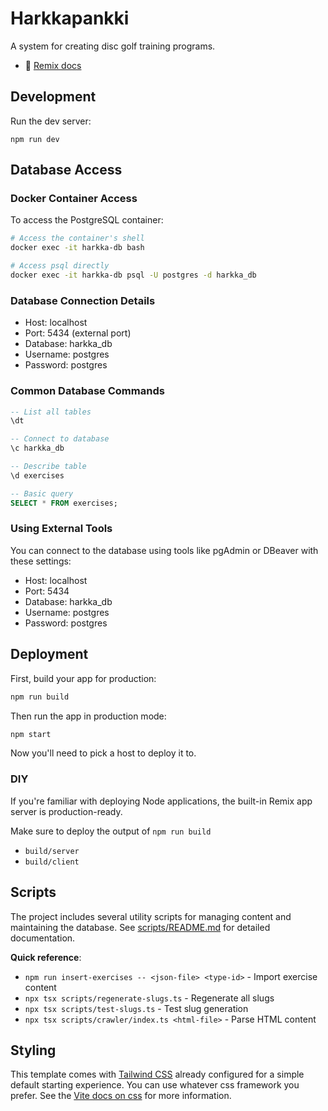 # Harkkapankki

A system for creating disc golf training programs.

- 📖 [Remix docs](https://remix.run/docs)

## Development

Run the dev server:

```shellscript
npm run dev
```

## Database Access

### Docker Container Access

To access the PostgreSQL container:

```bash
# Access the container's shell
docker exec -it harkka-db bash

# Access psql directly
docker exec -it harkka-db psql -U postgres -d harkka_db
```

### Database Connection Details

- Host: localhost
- Port: 5434 (external port)
- Database: harkka_db
- Username: postgres
- Password: postgres

### Common Database Commands

```sql
-- List all tables
\dt

-- Connect to database
\c harkka_db

-- Describe table
\d exercises

-- Basic query
SELECT * FROM exercises;
```

### Using External Tools

You can connect to the database using tools like pgAdmin or DBeaver with these settings:

- Host: localhost
- Port: 5434
- Database: harkka_db
- Username: postgres
- Password: postgres

## Deployment

First, build your app for production:

```sh
npm run build
```

Then run the app in production mode:

```sh
npm start
```

Now you'll need to pick a host to deploy it to.

### DIY

If you're familiar with deploying Node applications, the built-in Remix app server is production-ready.

Make sure to deploy the output of `npm run build`

- `build/server`
- `build/client`

## Scripts

The project includes several utility scripts for managing content and maintaining the database. See [scripts/README.md](./scripts/README.md) for detailed documentation.

**Quick reference**:

- `npm run insert-exercises -- <json-file> <type-id>` - Import exercise content
- `npx tsx scripts/regenerate-slugs.ts` - Regenerate all slugs
- `npx tsx scripts/test-slugs.ts` - Test slug generation
- `npx tsx scripts/crawler/index.ts <html-file>` - Parse HTML content

## Styling

This template comes with [Tailwind CSS](https://tailwindcss.com/) already configured for a simple default starting experience. You can use whatever css framework you prefer. See the [Vite docs on css](https://vitejs.dev/guide/features.html#css) for more information.

